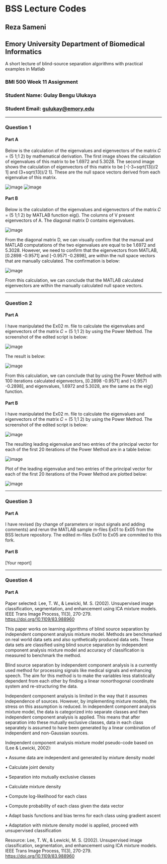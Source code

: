 # BSS Lecture Codes
## Reza Sameni
## Emory University Department of Biomedical Informatics

A short lecture of blind-source separation algorithms with practical examples in Matlab
### BMI 500 Week 11 Assignment
### Student Name: Gulay Bengu Ulukaya
### Student Email: gulukay@emory.edu
***
### Question 1
#### Part A
Below is the calculation of the eigenvalues and eigenvectors of the matrix 𝐶 = (5 1;1 2) by mathematical derivation. 
The first image shows the calculation of eigenvalues of this matrix to be 1.6972 and 5.3028.
The second image shows the calculation of eigenvectors of this matrix to be [-(-3+sqrt(13))/2 1] and (3+sqrt(13))/2 1]. 
These are the null space vectors derived from each eigenvalue of this matrix.

![image](https://user-images.githubusercontent.com/61863714/140797215-66fdf257-21e4-4b58-9f17-1fdfe76e85e3.png)
![image](https://user-images.githubusercontent.com/61863714/140797251-1eedf3bc-cee6-44a3-af27-48c8e29abe79.png)

#### Part B
Below is the calculation of the eigenvalues and eigenvectors of the matrix 𝐶 = (5 1;1 2) by MATLAB function eig().
The columns of V present eigenvectors of A. The diagonal matrix D contains eigenvalues.

![image](https://user-images.githubusercontent.com/61863714/140797943-f5446c9a-0ea3-4851-be13-deac4ebdc244.png)

From the diagonal matrix D, we can visually confirm that the manual and MATLAB computations of the two eigenvalues are equal to be 1.6972 and 5.3028.
However, we need to confirm that the eigenvectors from MATLAB, [0.2898 -0.9571] and [-0.9571 -0.2898], are within the null space vectors that are manually calculated. The confirmation is below:

![image](https://user-images.githubusercontent.com/61863714/140797310-90d3a714-3f0b-4038-9117-b4da195dd91c.png)

From this calculation, we can conclude that the MATLAB calculated eigenvectors are within the manually calculated null space vectors.
***
### Question 2
#### Part A
I have manipulated the Ex02 m. file to calculate the eigenvalues and eigenvectors of the matrix 𝐶 = (5 1;1 2) by using the Power Method.
The screenshot of the edited script is below:

![image](https://user-images.githubusercontent.com/61863714/140798950-b4db21e9-f07f-4aa3-a709-c3631c2a2121.png)

The result is below:

![image](https://user-images.githubusercontent.com/61863714/140799091-f19289d2-efc6-4bcb-a308-52f3ea9643c4.png)

From this calculation, we can conclude that by using the Power Method with 100 iterations calculated eigenvectors, [0.2898 -0.9571] and [-0.9571 -0.2898], and eigenvalues, 1.6972 and 5.3028, are the same as the eig() function.

#### Part B
I have manipulated the Ex02 m. file to calculate the eigenvalues and eigenvectors of the matrix 𝐶 = (5 1;1 2) by using the Power Method.
The screenshot of the edited script is below:

![image](https://user-images.githubusercontent.com/61863714/140799255-8f709e27-276a-4656-800a-8d02b53db099.png)

The resulting leading eigenvalue and two entries of the principal vector for each of the first 20 iterations of the Power Method are in a table below:

![image](https://user-images.githubusercontent.com/61863714/140800383-7890b761-c2f0-4a22-9b40-2a8a649ad245.png)

Plot of the leading eigenvalue and two entries of the principal vector for each of the first 20 iterations of the Power Method are plotted below:

![image](https://user-images.githubusercontent.com/61863714/140800613-4a7d9ccd-d4af-4029-8edc-4a5fc3febf6f.png)
***
### Question 3
#### Part A
I have revised (by change of parameters or input signals and adding comments) and rerun the MATLAB sample m-files Ex01 to Ex05 from the BSS lecture repository.
The edited m-files Ex01 to Ex05 are commited to this fork.

#### Part B
[Your report] 
***
### Question 4
#### Part A
Paper selected: Lee, T. W., & Lewicki, M. S. (2002). Unsupervised image classification, segmentation, and enhancement using ICA mixture models. IEEE Trans Image Process, 11(3), 270-279. https://doi.org/10.1109/83.988960

This paper works on learning algorithms of blind source separation by independent component analysis mixture model. Methods are benchmarked on real world data sets and also synthetically produced data sets. These data sets are classified using blind source separation by independent component analysis mixture model and accuracy of classification is measured to benchmark the method.

Blind source separation by independent component analysis is a currently used method for processing signals like medical signals and enhancing speech. The aim for this method is to make the variables less statistically dependent from each other by finding a linear nonorthogonal coordinate system and re-structuring the data.

Independent component analysis is limited in the way that it assumes independence of sources. However, by implementing mixture models, the stress on this assumption is reduced. In independent component analysis mixture model, the data is categorized into separate classes and then independent component analysis is applied. This means that after separation into these mutually exclusive classes, data in each class separately is assumed to have been generated by a linear combination of independent and non-Gaussian sources. 

Independent component analysis mixture model pseudo-code based on (Lee & Lewicki, 2002):

•	Assume data are independent and generated by mixture density model

•	Calculate joint density

•	Separation into mutually exclusive classes

•	Calculate mixture density

•	Compute log-likelihood for each class

•	Compute probability of each class given the data vector

•	Adapt basis functions and bias terms for each class using gradient ascent

•	Adaptation with mixture density model is applied, proceed with unsupervised classification

Resource:
Lee, T. W., & Lewicki, M. S. (2002). Unsupervised image classification, segmentation, and enhancement using ICA mixture models. IEEE Trans Image Process, 11(3), 270-279. https://doi.org/10.1109/83.988960 


